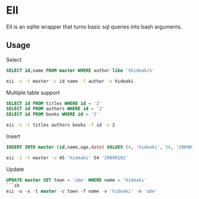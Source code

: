EII
==
EII is an sqlite wrapper that turns basic sql queries into bash arguments.

Usage
--
Select
```sql
SELECT id,name FROM master WHERE author like '%hideaki%'
```
```sh
eii -s -t master -c id name -f author -v hideaki
```

Multiple table support
```sql
SELECT id FROM titles WHERE id = '2'
SELECT id FROM authors WHERE id = '2'
SELECT id FROM books WHERE id = '2'
```
```sh
eii -s -t titles authors books -f id -v 2
```

Insert
```sql
INSERT INTO master (id,name,age,date) VALUES (4, 'hideaki', 54, '20090101')
```
```sh
eii -i -t master -v 45 'hideaki' 54 '20090101'
```

Update
```sql
UPDATE master SET town = 'ube' WHERE name = 'hideaki'
```sh
eii -u -x -t master -c town -f name -v 'hideaki' -n 'ube'
```
